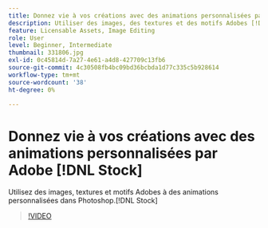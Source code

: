 ```yaml
---
title: Donnez vie à vos créations avec des animations personnalisées par Adobe [!DNL Stock]
description: Utiliser des images, des textures et des motifs Adobes [!DNL Stock] pour personnaliser les animations dans Photoshop
feature: Licensable Assets, Image Editing
role: User
level: Beginner, Intermediate
thumbnail: 331806.jpg
exl-id: 0c45814d-7a27-4e61-a4d8-427709c13fb6
source-git-commit: 4c30508fb4bc09bd36bcbda1d77c335c5b928614
workflow-type: tm+mt
source-wordcount: '38'
ht-degree: 0%

---
```


# Donnez vie à vos créations avec des animations personnalisées par Adobe [!DNL Stock]

Utilisez des images, textures et motifs Adobes à des animations personnalisées dans Photoshop.[!DNL Stock]

>[!VIDEO](https://video.tv.adobe.com/v/331806?hidetitle=true)
